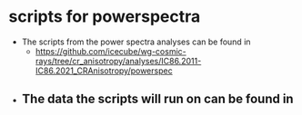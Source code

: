 # scripts for powerspectra
- The scripts from the power spectra analyses can be found in
  - https://github.com/icecube/wg-cosmic-rays/tree/cr_anisotropy/analyses/IC86.2011-IC86.2021_CRAnisotropy/powerspec
- The data the scripts will run on can be found in
  - 
